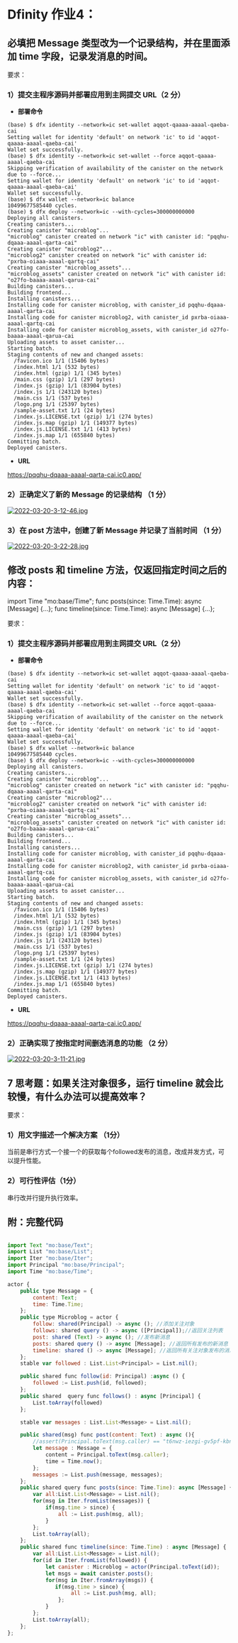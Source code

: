 # Dfinity 作业4：

## 必填把 Message 类型改为一个记录结构，并在里面添加 time 字段，记录发消息的时间。

要求：

### 1）提交主程序源码并部署应用到主网提交 URL（2 分）

- **部署命令**

```
(base) $ dfx identity --network=ic set-wallet aqqot-qaaaa-aaaal-qaeba-cai
Setting wallet for identity 'default' on network 'ic' to id 'aqqot-qaaaa-aaaal-qaeba-cai'
Wallet set successfully.
(base) $ dfx identity --network=ic set-wallet --force aqqot-qaaaa-aaaal-qaeba-cai
Skipping verification of availability of the canister on the network due to --force...
Setting wallet for identity 'default' on network 'ic' to id 'aqqot-qaaaa-aaaal-qaeba-cai'
Wallet set successfully.
(base) $ dfx wallet --network=ic balance
10499677585440 cycles.
(base) $ dfx deploy --network=ic --with-cycles=300000000000
Deploying all canisters.
Creating canisters...
Creating canister "microblog"...
"microblog" canister created on network "ic" with canister id: "pqqhu-dqaaa-aaaal-qarta-cai"
Creating canister "microblog2"...
"microblog2" canister created on network "ic" with canister id: "pxrba-oiaaa-aaaal-qartq-cai"
Creating canister "microblog_assets"...
"microblog_assets" canister created on network "ic" with canister id: "o27fo-baaaa-aaaal-qarua-cai"
Building canisters...
Building frontend...
Installing canisters...
Installing code for canister microblog, with canister_id pqqhu-dqaaa-aaaal-qarta-cai
Installing code for canister microblog2, with canister_id pxrba-oiaaa-aaaal-qartq-cai
Installing code for canister microblog_assets, with canister_id o27fo-baaaa-aaaal-qarua-cai
Uploading assets to asset canister...
Starting batch.
Staging contents of new and changed assets:
  /favicon.ico 1/1 (15406 bytes)
  /index.html 1/1 (532 bytes)
  /index.html (gzip) 1/1 (345 bytes)
  /main.css (gzip) 1/1 (297 bytes)
  /index.js (gzip) 1/1 (83904 bytes)
  /index.js 1/1 (243120 bytes)
  /main.css 1/1 (537 bytes)
  /logo.png 1/1 (25397 bytes)
  /sample-asset.txt 1/1 (24 bytes)
  /index.js.LICENSE.txt (gzip) 1/1 (274 bytes)
  /index.js.map (gzip) 1/1 (149377 bytes)
  /index.js.LICENSE.txt 1/1 (413 bytes)
  /index.js.map 1/1 (655840 bytes)
Committing batch.
Deployed canisters.

```

- **URL**

https://pqqhu-dqaaa-aaaal-qarta-cai.ic0.app/

### 2）正确定义了新的 Message 的记录结构 （1 分）

[![2022-03-20-3-12-46.jpg](https://i.postimg.cc/wv7JGSRb/2022-03-20-3-12-46.jpg)](https://postimg.cc/MMJvc3Dy)

### 3）在 post 方法中，创建了新 Message 并记录了当前时间 （1 分）

[![2022-03-20-3-22-28.jpg](https://i.postimg.cc/BQ1LDT2H/2022-03-20-3-22-28.jpg)](https://postimg.cc/QHhdZW4d)


## 修改 posts 和 timeline 方法，仅返回指定时间之后的内容：

import Time "mo:base/Time";
func posts(since: Time.Time): async [Message] {…};
func timeline(since: Time.Time): async [Message] {…};

要求：

### 1）提交主程序源码并部署应用到主网提交 URL（2 分）

- **部署命令**

```
(base) $ dfx identity --network=ic set-wallet aqqot-qaaaa-aaaal-qaeba-cai
Setting wallet for identity 'default' on network 'ic' to id 'aqqot-qaaaa-aaaal-qaeba-cai'
Wallet set successfully.
(base) $ dfx identity --network=ic set-wallet --force aqqot-qaaaa-aaaal-qaeba-cai
Skipping verification of availability of the canister on the network due to --force...
Setting wallet for identity 'default' on network 'ic' to id 'aqqot-qaaaa-aaaal-qaeba-cai'
Wallet set successfully.
(base) $ dfx wallet --network=ic balance
10499677585440 cycles.
(base) $ dfx deploy --network=ic --with-cycles=300000000000
Deploying all canisters.
Creating canisters...
Creating canister "microblog"...
"microblog" canister created on network "ic" with canister id: "pqqhu-dqaaa-aaaal-qarta-cai"
Creating canister "microblog2"...
"microblog2" canister created on network "ic" with canister id: "pxrba-oiaaa-aaaal-qartq-cai"
Creating canister "microblog_assets"...
"microblog_assets" canister created on network "ic" with canister id: "o27fo-baaaa-aaaal-qarua-cai"
Building canisters...
Building frontend...
Installing canisters...
Installing code for canister microblog, with canister_id pqqhu-dqaaa-aaaal-qarta-cai
Installing code for canister microblog2, with canister_id pxrba-oiaaa-aaaal-qartq-cai
Installing code for canister microblog_assets, with canister_id o27fo-baaaa-aaaal-qarua-cai
Uploading assets to asset canister...
Starting batch.
Staging contents of new and changed assets:
  /favicon.ico 1/1 (15406 bytes)
  /index.html 1/1 (532 bytes)
  /index.html (gzip) 1/1 (345 bytes)
  /main.css (gzip) 1/1 (297 bytes)
  /index.js (gzip) 1/1 (83904 bytes)
  /index.js 1/1 (243120 bytes)
  /main.css 1/1 (537 bytes)
  /logo.png 1/1 (25397 bytes)
  /sample-asset.txt 1/1 (24 bytes)
  /index.js.LICENSE.txt (gzip) 1/1 (274 bytes)
  /index.js.map (gzip) 1/1 (149377 bytes)
  /index.js.LICENSE.txt 1/1 (413 bytes)
  /index.js.map 1/1 (655840 bytes)
Committing batch.
Deployed canisters.

```

- **URL**

https://pqqhu-dqaaa-aaaal-qarta-cai.ic0.app/

### 2）正确实现了按指定时间删选消息的功能 （2 分）

[![2022-03-20-3-11-21.jpg](https://i.postimg.cc/7YpPyjGT/2022-03-20-3-11-21.jpg)](https://postimg.cc/N5kv6Jxg)

## 7 思考题：如果关注对象很多，运行 timeline 就会比较慢，有什么办法可以提高效率？

要求：

### 1）用文字描述一个解决方案 （1分）

当前是串行方式一个接一个的获取每个followed发布的消息，改成并发方式，可以提升性能。

### 2）可行性评估（1分）

串行改并行提升执行效率。

## 附：完整代码

```js

import Text "mo:base/Text";
import List "mo:base/List";
import Iter "mo:base/Iter";
import Principal "mo:base/Principal";
import Time "mo:base/Time";

actor {
    public type Message = {
        content: Text;
        time: Time.Time;
    };
    public type Microblog = actor {
        follow: shared(Principal) -> async (); //添加关注对象
        follows: shared query () -> async ([Principal]);//返回关注列表
        post: shared (Text) -> async (); //发布新消息
        posts: shared query () -> async [Message]; //返回所有发布的新消息
        timeline: shared () -> async [Message]; //返回所有关注对象发布的消息
    };
    stable var followed : List.List<Principal> = List.nil();

    public shared func follow(id: Principal) :async () {
        followed := List.push(id, followed);
    };
    public shared  query func follows() : async [Principal] {
        List.toArray(followed)
    };

    stable var messages : List.List<Message> = List.nil();

    public shared(msg) func post(content: Text) : async (){
        //assert(Principal.toText(msg.caller) == "t6nwz-iezgi-gv5pf-kbnt2-ghtpi-s44mm-mmvb3-6diem-iv7tp-p4jyz-bae");
        let message : Message = {
            content = Principal.toText(msg.caller);
            time = Time.now();
        };
        messages := List.push(message, messages);
    };
    public shared query func posts(since: Time.Time): async [Message] {
        var all:List.List<Message> = List.nil();
        for(msg in Iter.fromList(messages)) {
            if(msg.time > since) {
                all := List.push(msg, all);
            }
        };
        List.toArray(all);
    };
    public shared func timeline(since: Time.Time) : async [Message] {
        var all:List.List<Message> = List.nil();
        for(id in Iter.fromList(followed)) {
            let canister : Microblog = actor(Principal.toText(id));
            let msgs = await canister.posts();
            for(msg in Iter.fromArray(msgs)) {
               if(msg.time > since) {
                    all := List.push(msg, all);
                }; 
            }
        };
        List.toArray(all);
    };
};
    
```

